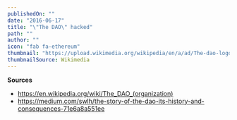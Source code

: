 ```yaml
---
publishedOn: ""
date: "2016-06-17"
title: "\"The DAO\" hacked"
path: ""
author: ""
icon: "fab fa-ethereum"
thumbnail: "https://upload.wikimedia.org/wikipedia/en/a/ad/The-dao-logo.png"
thumbnailSource: Wikimedia
---
```


**Sources**

- https://en.wikipedia.org/wiki/The_DAO_(organization)
- https://medium.com/swlh/the-story-of-the-dao-its-history-and-consequences-71e6a8a551ee